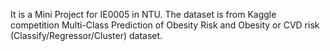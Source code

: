 It is a Mini Project for IE0005 in NTU. 
The dataset is from Kaggle competition Multi-Class Prediction of Obesity Risk and Obesity or CVD risk (Classify/Regressor/Cluster) dataset. 
